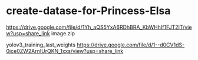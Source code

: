 # create-datase-for-Princess-Elsa

https://drive.google.com/file/d/1Yh_aQS5YxA6RDhBRA_KbWHhIf1FJT2IT/view?usp=share_link image.zip

yolov3_training_last_weights https://drive.google.com/file/d/1--d0CV1dS-0jce0ZW2ArnIUrQKN_1xxs/view?usp=share_link

